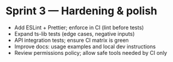 # Sprint 3 — Hardening & polish

- Add ESLint + Prettier; enforce in CI (lint before tests)
- Expand ts-lib tests (edge cases, negative inputs)
- API integration tests; ensure CI matrix is green
- Improve docs: usage examples and local dev instructions
- Review permissions policy; allow safe tools needed by CI only
